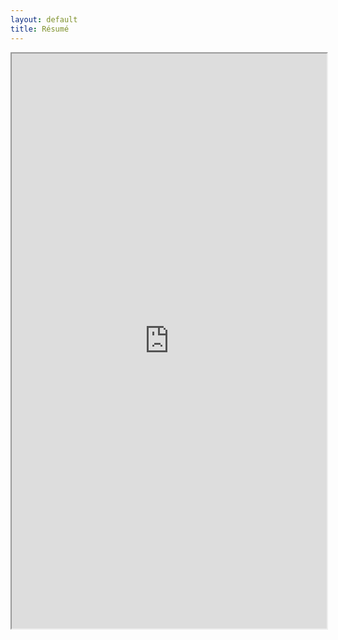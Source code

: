 ```yaml
---
layout: default
title: Résumé
---
```

<iframe src="https://drive.google.com/file/d/0B4FXXdMcVFGMRFk1SjUtNWtUdHc/preview" sandbox="allow-scripts allow-same-origin" width="100%" height="920"></iframe>
